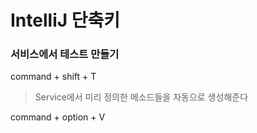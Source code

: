 # IntelliJ 단축키



### 서비스에서 테스트 만들기

command + shift + T

> Service에서 미리 정의한 메소드들을 자동으로 생성해준다





command + option + V

